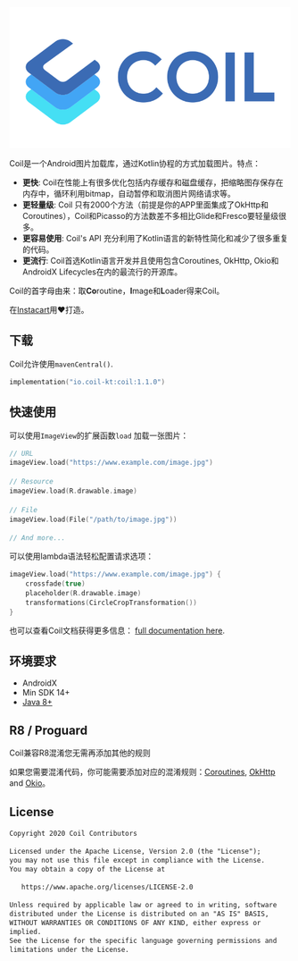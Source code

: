 ﻿![Coil](logo.svg)

Coil是一个Android图片加载库，通过Kotlin协程的方式加载图片。特点：

- **更快**: Coil在性能上有很多优化包括内存缓存和磁盘缓存，把缩略图存保存在内存中，循环利用bitmap，自动暂停和取消图片网络请求等。
- **更轻量级**: Coil 只有2000个方法（前提是你的APP里面集成了OkHttp和Coroutines），Coil和Picasso的方法数差不多相比Glide和Fresco要轻量级很多。
- **更容易使用**: Coil's API 充分利用了Kotlin语言的新特性简化和减少了很多重复的代码。
- **更流行**: Coil首选Kotlin语言开发并且使用包含Coroutines, OkHttp, Okio和AndroidX Lifecycles在内的最流行的开源库。

Coil的首字母由来：取**Co**routine，**I**mage和**L**oader得来Coil。

在[Instacart](https://www.instacart.com)用❤️打造。

## 下载

Coil允许使用`mavenCentral()`.

```kotlin
implementation("io.coil-kt:coil:1.1.0")
```

## 快速使用

可以使用`ImageView`的扩展函数`load` 加载一张图片：
```kotlin
// URL
imageView.load("https://www.example.com/image.jpg")

// Resource
imageView.load(R.drawable.image)

// File
imageView.load(File("/path/to/image.jpg"))

// And more...
```


可以使用lambda语法轻松配置请求选项：

```kotlin
imageView.load("https://www.example.com/image.jpg") {
    crossfade(true)
    placeholder(R.drawable.image)
    transformations(CircleCropTransformation())
}
```

也可以查看Coil文档获得更多信息： [full documentation here](https://coil-kt.github.io/coil/getting_started/).

## 环境要求

- AndroidX
- Min SDK 14+
- [Java 8+](https://coil-kt.github.io/coil/getting_started/#java-8)

## R8 / Proguard

Coil兼容R8混淆您无需再添加其他的规则 

如果您需要混淆代码，你可能需要添加对应的混淆规则：[Coroutines](https://github.com/Kotlin/kotlinx.coroutines/blob/master/kotlinx-coroutines-core/jvm/resources/META-INF/proguard/coroutines.pro), [OkHttp](https://github.com/square/okhttp/blob/master/okhttp/src/main/resources/META-INF/proguard/okhttp3.pro) and [Okio](https://github.com/square/okio/blob/master/okio/src/jvmMain/resources/META-INF/proguard/okio.pro)。

## License

    Copyright 2020 Coil Contributors

    Licensed under the Apache License, Version 2.0 (the "License");
    you may not use this file except in compliance with the License.
    You may obtain a copy of the License at

       https://www.apache.org/licenses/LICENSE-2.0

    Unless required by applicable law or agreed to in writing, software
    distributed under the License is distributed on an "AS IS" BASIS,
    WITHOUT WARRANTIES OR CONDITIONS OF ANY KIND, either express or implied.
    See the License for the specific language governing permissions and
    limitations under the License.
